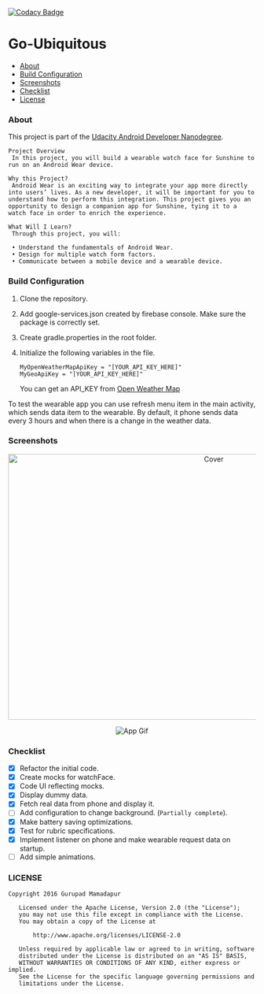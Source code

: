 ﻿[![Codacy Badge](https://api.codacy.com/project/badge/Grade/def8b5a8b1dd416ea8e4878b8af239b5)](https://www.codacy.com/app/gurupadmamadapur/Go-Ubiquitous?utm_source=github.com&amp;utm_medium=referral&amp;utm_content=Protino/Go-Ubiquitous&amp;utm_campaign=Badge_Grade)

Go-Ubiquitous
=============
* [About](#about)
* [Build Configuration](#build-configuration)
* [Screenshots](#screenshots)
* [Checklist](#checklist)
* [License](#license)

### About
This project is part of the [Udacity Android Developer Nanodegree].


```
Project Overview
 In this project, you will build a wearable watch face for Sunshine to run on an Android Wear device.

Why this Project?
 Android Wear is an exciting way to integrate your app more directly into users’ lives. As a new developer, it will be important for you to understand how to perform this integration. This project gives you an opportunity to design a companion app for Sunshine, tying it to a watch face in order to enrich the experience.

What Will I Learn?
 Through this project, you will:

 • Understand the fundamentals of Android Wear.
 • Design for multiple watch form factors.
 • Communicate between a mobile device and a wearable device.
```


### Build Configuration

 1. Clone the repository.
 2. Add google-services.json created by firebase console. Make sure the package is correctly set.
 3. Create gradle.properties in the root folder.
 4. Initialize the following variables in the file.

    ```
    MyOpenWeatherMapApiKey = "[YOUR_API_KEY_HERE]"
    MyGeoApiKey = "[YOUR_API_KEY_HERE]"
    ```

    You can get an API_KEY from <a href="http://openweathermap.org" target="_blank">Open Weather Map</a>

 To test the wearable app you can use refresh menu item in the main activity, which sends data item to the wearable.
 By default, it phone sends data every 3 hours and when there is a change in the weather data.


### Screenshots

<p align="center">
<img src="https://drive.google.com/uc?id=0B7HoD_UwfapHcG13LTNHaE9fZ2c" width="821" height="540" alt="Cover">
</p>

<p align="center">
<img src="https://drive.google.com/uc?id=0B7HoD_UwfapHWFEtbml3MTNwY1E" alt="App Gif">
</p>

### Checklist

 - [x] Refactor the initial code.
 - [x] Create mocks for watchFace.
 - [x] Code UI reflecting mocks.
 - [x] Display dummy data.
 - [x] Fetch real data from phone and display it.
 - [ ] Add configuration to change background. (`Partially complete`).
 - [x] Make battery saving optimizations.
 - [x] Test for rubric specifications.
 - [x] Implement listener on phone and make wearable request data on startup.
 - [ ] Add simple animations.

### LICENSE

```
Copyright 2016 Gurupad Mamadapur

   Licensed under the Apache License, Version 2.0 (the "License");
   you may not use this file except in compliance with the License.
   You may obtain a copy of the License at

       http://www.apache.org/licenses/LICENSE-2.0

   Unless required by applicable law or agreed to in writing, software
   distributed under the License is distributed on an "AS IS" BASIS,
   WITHOUT WARRANTIES OR CONDITIONS OF ANY KIND, either express or implied.
   See the License for the specific language governing permissions and
   limitations under the License.
 ```


  [Udacity Android Developer Nanodegree]:https://www.udacity.com/degrees/android-developer-nanodegree-by-google--nd801

